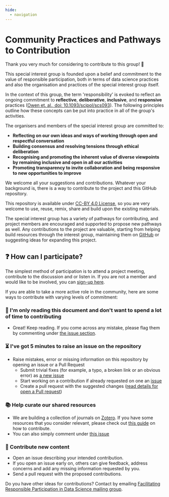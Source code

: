 ```yaml
---
hide:
  - navigation
---
```


# Community Practices and Pathways to Contribution

Thank you very much for considering to contribute to this group! 🎉

This special interest group is founded upon a belief and commitment to the value of responsible participation, both in terms of data science practices and also the organisation and practices of the special interest group itself.

In the context of this group, the term 'responsibility' is evoked to reflect an ongoing commitment to **reflective**, **deliberative**, **inclusive**, and **responsive** practices ([Owen et. al., doi: 10.1093/scipol/scs093](https://academic.oup.com/spp/article-abstract/39/6/751/1620724)). The following principles outline how these concepts can be put into practice in all of the group's activities.

The organisers and members of the special interest group are committed to:

- **Reflecting on our own ideas and ways of working through open and respectful conversation**
- **Building consensus and resolving tensions through ethical deliberation**
- **Recognising and promoting the inherent value of diverse viewpoints by remaining inclusive and open in all our activities**
- **Promoting transparency to invite collaboration and being responsive to new opportunities to improve**

We welcome all your suggestions and contributions. Whatever your background is, there is a way to contribute to the project and this GitHub repository.

This repository is available under [CC-BY 4.0 License](/LICENSE), so you are very welcome to use, reuse, remix, share and build upon the existing materials.

The special interest group has a variety of pathways for contributing, and project members are encouraged and supported to propose new pathways as well. Any contributions to the project are valuable, starting from helping build resources through the interest group, maintaining them on [GitHub](https://github.com/alan-turing-institute/responsible-participation/blob/master/projects/) or suggesting ideas for expanding this project.

## ❓ How can I participate?

The simplest method of participation is to attend a project meeting, contribute to the discussion and or listen in. If you are not a member and would like to be involved, you can [sign-up here](https://forms.office.com/Pages/ResponsePage.aspx?id=p_SVQ1XklU-Knx-672OE-fR6PcyyBV1JuragBENwKPJUM0gwRTBPTjYxT0VMS0xZTk1XWE83QUQ5TyQlQCN0PWcu).

If you are able to take a more active role in the community, here are some ways to contribute with varying levels of commitment:

### 📖 I'm only reading this document and don't want to spend a lot of time to contributing

- Great! Keep reading. If you come across any mistake, please flag them by commenting under [the issue section](https://github.com/alan-turing-institute/responsible-participation/issues/2).

### ⏳ I've got 5 minutes to raise an issue on the repository

- Raise mistakes, error or missing information on this repository by opening an issue or a Pull Request
  - Submit trivial fixes (for example, a typo, a broken link or an obvious error) as [a new issue](https://github.com/malvikasharan/developing_collaborative_document/issues/new)
  - Start working on a contribution if already requested on one an [issue](https://github.com/malvikasharan/developing_collaborative_document/issues)
  - Create a pull request with the suggested changes ([read details for open a Pull request](https://opensource.guide/how-to-contribute/#opening-a-pull-request))

### 📚 Help curate our shared resources

- We are building a collection of journals on [Zotero](https://www.zotero.org/groups/2746789/facilitating_responsible_participation_in_data_science/library). If you have some resources that you consider relevant, please check out [this guide](/resources/zotero.md) on how to contribute.
- You can also simply comment under [this issue](https://github.com/alan-turing-institute/responsible-participation/issues/3)

### 🌟 Contribute new content

- Open an issue describing your intended contribution.
- If you open an issue early on, others can give feedback, address concerns and add any missing information requested by you.
- Send a pull request with the proposed contributions.

Do you have other ideas for contributions? Contact by emailing [Facilitating Responsible Participation in Data Science mailing group](mailto:facilitatingresponsibleparticipationIG@turing.ac.uk).
